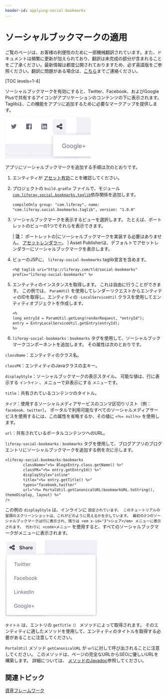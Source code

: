 ```yaml
---
header-id: applying-social-bookmarks
---
```


# ソーシャルブックマークの適用

<p class="alert alert-info"><span class="wysiwyg-color-blue120">ご覧のページは、お客様の利便性のために一部機械翻訳されています。また、ドキュメントは頻繁に更新が加えられており、翻訳は未完成の部分が含まれることをご了承ください。最新情報は都度公開されておりますため、必ず英語版をご参照ください。翻訳に問題がある場合は、<a href="mailto:support-content-jp@liferay.com">こちら</a>までご連絡ください。</span></p>

[TOC levels=1-4]

ソーシャルブックマークを有効にすると、Twitter、Facebook、およびGoogle Plusで共有するアイコンがアプリケーションのコンテンツの下に表示されます。 Taglibは、この機能をアプリに追加するために必要なマークアップを提供します。

![図1：組み込みのブログポートレットでソーシャルブックマークが有効になっている](../../../images/social-bookmarks-inline.png)

アプリにソーシャルブックマークを追加する手順は次のとおりです。

1.  エンティティが [アセット有効](/docs/7-1/tutorials/-/knowledge_base/t/asset-framework)ことを確認してください。

2.  プロジェクトの `build.gradle` ファイルで、モジュール [`com.liferay.social.bookmarks.taglib`](https://repository.liferay.com/nexus/content/repositories/liferay-public-releases/com/liferay/com.liferay.social.bookmarks.taglib/)依存関係を追加します。
   
        compileOnly group: "com.liferay", name: "com.liferay.social.bookmarks.taglib", version: "1.0.0"

3.  ソーシャルブックマークを表示するビューを選択します。 たとえば、ポートレットのビューの1つでそれらを表示できます。

    | **注：** ポートレットの|にソーシャルブックマークを実装する必要はありません。 [アセットレンダラー](/docs/7-1/tutorials/-/knowledge_base/t/rendering-an-asset)。 | Asset Publisherは、デフォルトでアセットレンダラーにソーシャルブックマークを表示します。

4.  ビューのJSPに、 `liferay-social-bookmarks` taglib宣言を含めます。
   
        <%@ taglib uri="http://liferay.com/tld/social-bookmarks" prefix="liferay-social-bookmarks" %>

5.  エンティティのインスタンスを取得します。 これは自由に行うことができます。 この例では、 `ParamUtil` を使用してレンダーリクエストからエンティティのIDを取得し、エンティティの `-LocalServiceUtil` クラスを使用してエンティティオブジェクトを作成します。
   
        <%
        long entryId = ParamUtil.getLong(renderRequest, "entryId");
        entry = EntryLocalServiceUtil.getEntry(entryId);
        %>

6.  `liferay-social-bookmarks：bookmarks` タグを使用して、ソーシャルブックマークコンポーネントを追加します。 その属性は次のとおりです。

`className`：エンティティのクラス名。

`classPK`：エンティティのJavaクラスの主キー。

`displayStyle`：ソーシャルブックマークの表示スタイル。 可能な値は、行</code>に表示する `インライン` 、メニューで非表示にする `メニュー`です。

`title`：共有されているコンテンツのタイトル。

`タイプ`：使用するソーシャルメディアサービスのコンマ区切りリスト（例： `facebook、twitter`）。 ポータルで利用可能なすべてのソーシャルメディアサービスを使用するには、この属性を省略するか、その値に `<％= null％>` を使用します。

`url`：共有されているポータルコンテンツへのURL。

`liferay-social-bookmarks：bookmarks` タグを使用して、ブログアプリのブログエントリにソーシャルブックマークを追加する例を次に示します。

    <liferay-social-bookmarks:bookmarks
            className="<%= BlogsEntry.class.getName() %>"
            classPK="<%= entry.getEntryId() %>"
            displayStyle="inline"
            title="<%= entry.getTitle() %>"
            types="facebook,twitter"
            url="<%= PortalUtil.getCanonicalURL(bookmarkURL.toString(), themeDisplay, layout) %>"
    />

この例の `displayStyle` は、インライン</code>に `設定されています。 このチュートリアルの冒頭のスクリーンショットは、これがどのように見えるかを示しています。 最初の3つのソーシャルブックマークは行に表示され、残りは <em x-id="3">シェア</em> メニューに表示されます。 代わりに <code>メニュー` を使用すると、すべてのソーシャルブックマークがメニューに表示されます。

![図2： <code>displayStyle</code> を <code>menu</code>設定すると、ソーシャルブックマークはすべて* Share *メニューに表示されます。](../../../images/social-bookmarks-menu.png)

`タイトル` は、エントリの `getTitle（）` メソッドによって取得されます。 そのエンティティに適したメソッドを使用して、エンティティのタイトルを取得する必要があることに注意してください。

`PortalUtil` メソッド `getCanonicalURL` が `url`に対して呼び出されることに注意してください。 このメソッドは、ページの完全なURLからSEOに優しいURLを構築します。 詳細については、 [メソッドのJavadoc](@platform-ref@/7.1-latest/javadocs/portal-kernel/com/liferay/portal/kernel/util/PortalUtil.html#getCanonicalURL-java.lang.String-com.liferay.portal.kernel.theme.ThemeDisplay-com.liferay.portal.kernel.model.Layout-)参照してください。

## 関連トピック

[資産フレームワーク](/docs/7-1/tutorials/-/knowledge_base/t/asset-framework)

